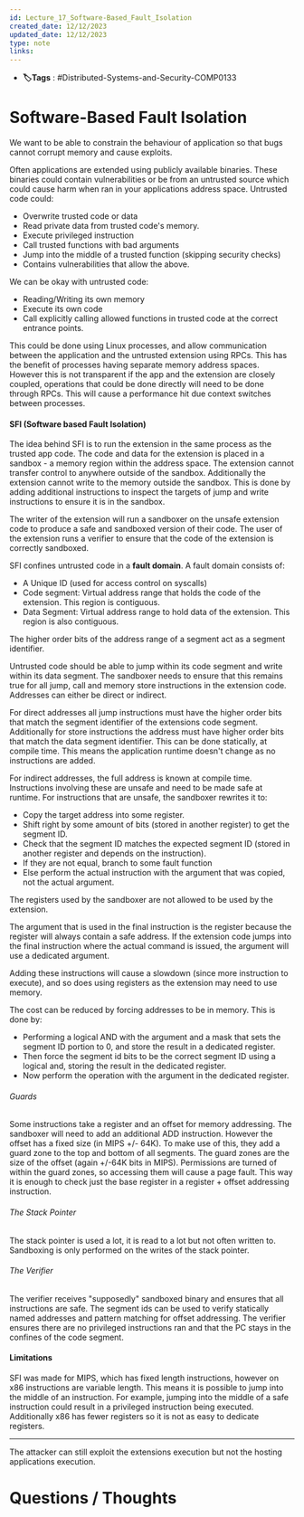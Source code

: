 ```yaml
---
id: Lecture_17_Software-Based_Fault_Isolation
created_date: 12/12/2023
updated_date: 12/12/2023
type: note
links: 
---
```

* **🏷️Tags** : #Distributed-Systems-and-Security-COMP0133 
# Software-Based Fault Isolation

We want to be able to constrain the behaviour of application so that bugs cannot corrupt memory and cause exploits.

Often applications are extended using publicly available binaries. These binaries could contain vulnerabilities or be from an untrusted source which could cause harm when ran in your applications address space. Untrusted code could:
* Overwrite trusted code or data
* Read private data from trusted code's memory.
* Execute privileged instruction
* Call trusted functions with bad arguments
* Jump into the middle of a trusted function (skipping security checks)
* Contains vulnerabilities that allow the above.

We can be okay with untrusted code:
* Reading/Writing its own memory
* Execute its own code
* Call explicitly calling allowed functions in trusted code at the correct entrance points.

This could be done using Linux processes, and allow communication between the application and the untrusted extension using RPCs. This has the benefit of processes having separate memory address spaces. However this is not transparent if the app and the extension are closely coupled, operations that could be done directly will need to be done through RPCs. This will cause a performance hit due context switches between processes.

#### SFI (Software based Fault Isolation)

The idea behind SFI is to run the extension in the same process as the trusted app code. The code and data for the extension is placed in a sandbox - a memory region within the address space. The extension cannot transfer control to anywhere outside of the sandbox. Additionally the extension cannot write to the memory outside the sandbox. This is done by adding additional instructions to inspect the targets of jump and write instructions to ensure it is in the sandbox.

The writer of the extension will run a sandboxer on the unsafe extension code to produce a safe and sandboxed version of their code. The user of the extension runs a verifier to ensure that the code of the extension is correctly sandboxed.

SFI confines untrusted code in a **fault domain**. A fault domain consists of:
* A Unique ID (used for access control on syscalls)
* Code segment: Virtual address range that holds the code of the extension. This region is contiguous.
* Data Segment: Virtual address range to hold data of the extension. This region is also contiguous.

The higher order bits of the address range of a segment act as a segment identifier.

Untrusted code should be able to jump within its code segment and write within its data segment. The sandboxer needs to ensure that this remains true for all jump, call and memory store instructions in the extension code. Addresses can either be direct or indirect.

For direct addresses all jump instructions must have the higher order bits that match the segment identifier of the extensions code segment. Additionally for store instructions the address must have higher order bits that match the data segment identifier. This can be done statically, at compile time. This means the application runtime doesn't change as no instructions are added.

For indirect addresses, the full address is known at compile time. Instructions involving these are unsafe and need to be made safe at runtime. For instructions that are unsafe, the sandboxer rewrites it to:
* Copy the target address into some register.
* Shift right by some amount of bits (stored in another register) to get the segment ID.
* Check that the segment ID matches the expected segment ID (stored in another register and depends on the instruction).
* If they are not equal, branch to some fault function
* Else perform the actual instruction with the argument that was copied, not the actual argument.

The registers used by the sandboxer are not allowed to be used by the extension.

The argument that is used in the final instruction is the register because the register will always contain a safe address. If the extension code jumps into the final instruction where the actual command is issued, the argument will use a dedicated argument.

Adding these instructions will cause a slowdown (since more instruction to execute), and so does using registers as the extension may need to use memory.

The cost can be reduced by forcing addresses to be in memory. This is done by:
* Performing a logical AND with the argument and a mask that sets the segment ID portion to 0, and store the result in a dedicated register.
* Then force the segment id bits to be the correct segment ID using a logical and, storing the result in the dedicated register.
* Now perform the operation with the argument in the dedicated register.

###### Guards

Some instructions take a register and an offset for memory addressing. The sandboxer will need to add an additional ADD instruction. However the offset has a fixed size (in MIPS +/- 64K). To make use of this, they add a guard zone to the top and bottom of all segments. The guard zones are the size of the offset (again +/-64K bits in MIPS). Permissions are turned of within the guard zones, so accessing them will cause a page fault. This way it is enough to check just the base register in a register + offset addressing instruction.

###### The Stack Pointer

The stack pointer is used a lot, it is read to a lot but not often written to. Sandboxing is only performed on the writes of the stack pointer.


###### The Verifier

The verifier receives "supposedly" sandboxed binary and ensures that all instructions are safe. The segment ids can be used to verify statically named addresses and pattern matching for offset addressing. The verifier ensures there are no privileged instructions ran and that the PC stays in the confines of the code segment.

#### Limitations

SFI was made for MIPS, which has fixed length instructions, however on x86 instructions are variable length. This means it is possible to jump into the middle of an instruction. For example, jumping into the middle of a safe instruction could result in a privileged instruction being executed. Additionally x86 has fewer registers so it is not as easy to dedicate registers.

---

The attacker can still exploit the extensions execution but not the hosting applications execution.

# Questions / Thoughts
